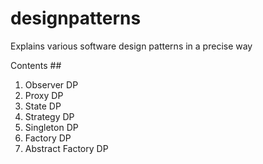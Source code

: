 # designpatterns

Explains various software design patterns in a precise way

Contents ##

1. Observer DP
2. Proxy DP
3. State DP
4. Strategy DP
5. Singleton DP
6. Factory DP
7. Abstract Factory DP
